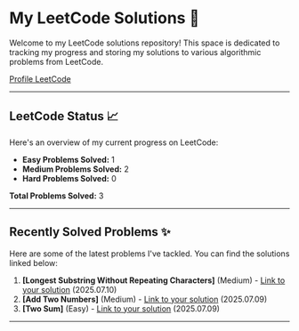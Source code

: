 # My LeetCode Solutions 🚀

Welcome to my LeetCode solutions repository! This space is dedicated to tracking my progress and storing my solutions to various algorithmic problems from LeetCode.

[Profile LeetCode](https://leetcode.com/u/L4yoos/)

---

## LeetCode Status 📈

Here's an overview of my current progress on LeetCode:
    
* **Easy Problems Solved:** 1
* **Medium Problems Solved:** 2
* **Hard Problems Solved:** 0
    
**Total Problems Solved:** 3
    

---

## Recently Solved Problems ✨

Here are some of the latest problems I've tackled. You can find the solutions linked below:
    
1.  **[Longest Substring Without Repeating Characters]** (Medium) - [Link to your solution](https://github.com/L4yoos/leetcode/blob/main/3_LongestSubstringWithoutRepeatingCharacters_Medium/Solution.java) (2025.07.10)
2.  **[Add Two Numbers]** (Medium) - [Link to your solution](https://github.com/L4yoos/leetcode/blob/main/2_AddTwoNumbers_Medium/Solution.java) (2025.07.09)
3.  **[Two Sum]** (Easy) - [Link to your solution](https://github.com/L4yoos/leetcode/blob/main/1_TwoSum_Easy/Solution.java) (2025.07.09)
    
---
